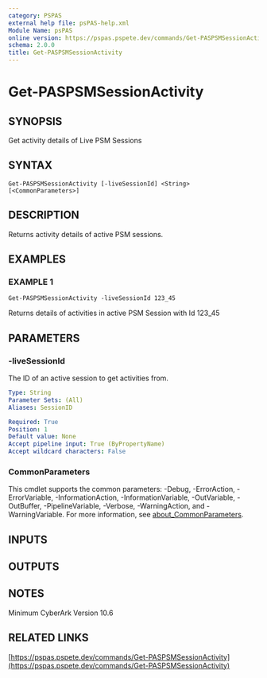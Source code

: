 ```yaml
---
category: PSPAS
external help file: psPAS-help.xml
Module Name: psPAS
online version: https://pspas.pspete.dev/commands/Get-PASPSMSessionActivity
schema: 2.0.0
title: Get-PASPSMSessionActivity
---
```


# Get-PASPSMSessionActivity

## SYNOPSIS
Get activity details of Live PSM Sessions

## SYNTAX

```
Get-PASPSMSessionActivity [-liveSessionId] <String> [<CommonParameters>]
```

## DESCRIPTION
Returns activity details of active PSM sessions.

## EXAMPLES

### EXAMPLE 1
```
Get-PASPSMSessionActivity -liveSessionId 123_45
```

Returns details of activities in active PSM Session with Id 123_45

## PARAMETERS

### -liveSessionId
The ID of an active session to get activities from.

```yaml
Type: String
Parameter Sets: (All)
Aliases: SessionID

Required: True
Position: 1
Default value: None
Accept pipeline input: True (ByPropertyName)
Accept wildcard characters: False
```

### CommonParameters
This cmdlet supports the common parameters: -Debug, -ErrorAction, -ErrorVariable, -InformationAction, -InformationVariable, -OutVariable, -OutBuffer, -PipelineVariable, -Verbose, -WarningAction, and -WarningVariable. For more information, see [about_CommonParameters](http://go.microsoft.com/fwlink/?LinkID=113216).

## INPUTS

## OUTPUTS

## NOTES
Minimum CyberArk Version 10.6

## RELATED LINKS

[https://pspas.pspete.dev/commands/Get-PASPSMSessionActivity](https://pspas.pspete.dev/commands/Get-PASPSMSessionActivity)

